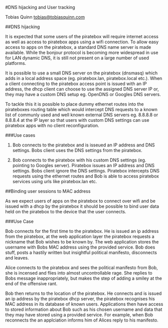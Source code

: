 #DNS hijacking and User tracking

Tobias Quinn <tobias@tobiasquinn.com>

##DNS hijacking

It is expected that some users of the piratebox will require internet access as well as access to piratebox apps using a wifi connection. To allow easy access to apps on the piratebox, a standard DNS name server is made available. While the bonjour protocol is becoming more widespread in use for LAN dynamic DNS, it is still not present on a large number of used platforms.

It is possible to use a small DNS server on the piratebox (dnsmasq) which adds in a local address space (eg. piratebox.lan, piratebox.local etc.). When a client connecting to the piratebox access point is issued with an IP address, the dhcp client can choose to use the assigned DNS server IP or, they may have a custom DNS setup eg. OpenDNS or Googles DNS servers.

To tackle this it is possible to place dummy ethernet routes into the pirateboxes routing table which would intercept DNS requests to a known list of communly used and well known external DNS servers eg. 8.8.8.8 or 8.8.8.4 at the IP layer so that users with custom DNS settings can use piratebox apps with no client reconfiguration.

###Use cases
1) Bob connects to the piratebox and is isseued an IP address and DNS settings. Bobs client uses the DNS settings from the piratebox.

2) Bob connects to the piratebox with his custom DNS settings (eg. pointing to Googles server). Piratebox issues an IP address and DNS settings. Bobs client ignore the DNS settings. Piratebox intercepts DNS requests using the ethernet routes and Bob is able to access piratebox services using urls like piratebox.lan etc.

##Binding user sessions to MAC address

As we expect users of apps on the piratebox to connect over wifi and be issued with a dhcp by the piratebox it should be possible to bind user data held on the piratebox to the device that the user connects.

###Use Case

Bob connects for the first time to the piratebox. He is issued an ip address from the piratebox, at the web application layer the piratebox requests a nickname that Bob wishes to be known by. The web application stores the username with Bobs MAC address using the provided service. Bob does stuff, posts a hastily written but insightful political manifesto, disconnects and leaves.

Alice connects to the piratebox and sees the political manifesto from Bob, she is incensed and flies into almost uncontrollable rage. She replies to Bobs message inappropriately, but makes the step of adding a smiley at the end of the offensive rant.

Bob then returns to the location of the piratebox. He connects and is issued an ip address by the piratebox dhcp server, the piratebox recognises his MAC address in its database of known users. Applications then have access to stored information about Bob such as his chosen username and data that they may have stored using a provided service. For example, when Bob reconnects the an applciation informs him of Alices reply to his manifesto.
